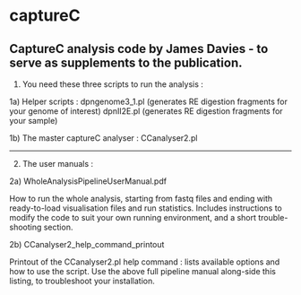 # captureC
CaptureC analysis code by James Davies - to serve as supplements to the publication. 
------------------------------------------------------------------------------------

1) You need these three scripts to run the analysis :

1a) Helper scripts :
dpngenome3_1.pl (generates RE digestion fragments for your genome of interest)
dpnII2E.pl (generates RE digestion fragments for your sample)

1b) The master captureC analyser :
CCanalyser2.pl

------------------------------------------------------------------------------------

2) The user manuals :

2a) WholeAnalysisPipelineUserManual.pdf 

How to run the whole analysis, starting from fastq files and ending with ready-to-load visualisation files and run statistics. Includes instructions to modify the code to suit your own running environment, and a short trouble-shooting section.

2b) CCanalyser2_help_command_printout 

Printout of the CCanalyser2.pl help command : lists available options and how to use the script.
Use the above full pipeline manual along-side this listing, to troubleshoot your installation.

